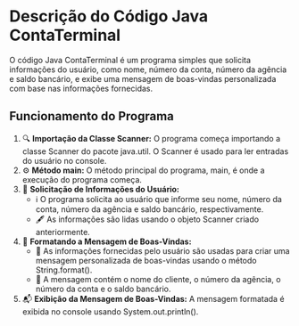 <body>
    <h1>Descrição do Código Java ContaTerminal</h1>
    <p>O código Java ContaTerminal é um programa simples que solicita informações do usuário, como nome, número da conta, número da agência e saldo bancário, e exibe uma mensagem de boas-vindas personalizada com base nas informações fornecidas.</p>
    <h2>Funcionamento do Programa</h2>
    <ol>
        <li>🔍 <strong>Importação da Classe Scanner:</strong> O programa começa importando a classe Scanner do pacote java.util. O Scanner é usado para ler entradas do usuário no console.</li>
        <li>⚙️ <strong>Método main:</strong> O método principal do programa, main, é onde a execução do programa começa.</li>
        <li>📝 <strong>Solicitação de Informações do Usuário:</strong>
            <ul>
                <li>ℹ️ O programa solicita ao usuário que informe seu nome, número da conta, número da agência e saldo bancário, respectivamente.</li>
                <li>🖋️ As informações são lidas usando o objeto Scanner criado anteriormente.</li>
            </ul>
        </li>
        <li>🎨 <strong>Formatando a Mensagem de Boas-Vindas:</strong>
            <ul>
                <li>💬 As informações fornecidas pelo usuário são usadas para criar uma mensagem personalizada de boas-vindas usando o método String.format().</li>
                <li>📄 A mensagem contém o nome do cliente, o número da agência, o número da conta e o saldo bancário.</li>
            </ul>
        </li>
        <li>📬 <strong>Exibição da Mensagem de Boas-Vindas:</strong> A mensagem formatada é exibida no console usando System.out.println().</li>
    </ol>
</body>
